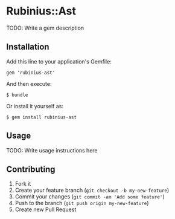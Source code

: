# Rubinius::Ast

TODO: Write a gem description

## Installation

Add this line to your application's Gemfile:

    gem 'rubinius-ast'

And then execute:

    $ bundle

Or install it yourself as:

    $ gem install rubinius-ast

## Usage

TODO: Write usage instructions here

## Contributing

1. Fork it
2. Create your feature branch (`git checkout -b my-new-feature`)
3. Commit your changes (`git commit -am 'Add some feature'`)
4. Push to the branch (`git push origin my-new-feature`)
5. Create new Pull Request
